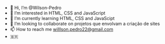 - 👋 Hi, I’m @Wilson-Pedro
- 👀 I’m interested in HTML, CSS and JavaScript
- 🌱 I’m currently learning HTML, CSS and JavaScipt
- 💞️ I’m looking to collaborate on  projetos que envolvam a criação de sites
- 📫 How to reach me willlson.pedro22@gmail.com
- 🇧🇷

<!---
Wilson-Pedro/Wilson-Pedro is a ✨ special ✨ repository because its `README.md` (this file) appears on your GitHub profile.
You can click the Preview link to take a look at your changes.
--->
